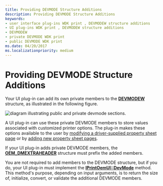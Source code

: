 ```yaml
---
title: Providing DEVMODE Structure Additions
description: Providing DEVMODE Structure Additions
keywords:
- user interface plug-ins WDK print , DEVMODEW structure additions
- UI plug-ins WDK print , DEVMODEW structure additions
- DEVMODEW
- private DEVMODE WDK print
- public DEVMODE WDK print
ms.date: 04/20/2017
ms.localizationpriority: medium
---
```


# Providing DEVMODE Structure Additions





Your UI plug-in can add its own private members to the [**DEVMODEW**](/windows/win32/api/wingdi/ns-wingdi-devmodew) structure, as illustrated in the following figure.

![diagram illustrating public and private devmode sections.](images/dvmdstru.png)

A UI plug-in can use these private DEVMODE members to store values associated with customized printer options. The plug-in makes these options available to the user by [modifying a driver-supplied property sheet page](modifying-a-driver-supplied-property-sheet-page.md) or by [adding new property sheet pages](adding-new-property-sheet-pages.md).

If your UI plug-in adds private DEVMODE members, the [**OEM\_DMEXTRAHEADER**](/windows-hardware/drivers/ddi/printoem/ns-printoem-_oem_dmextraheader) structure must prefix the added members.

You are not required to add members to the DEVMODE structure, but if you do, your UI plug-in must implement the [**IPrintOemUI::DevMode**](/windows-hardware/drivers/ddi/prcomoem/nf-prcomoem-iprintoemui-devmode) method. This method's purpose, depending on input arguments, is to return the size of, initialize, convert, or validate the additional DEVMODE members.

 

